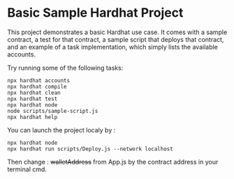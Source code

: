 # Basic Sample Hardhat Project

This project demonstrates a basic Hardhat use case. It comes with a sample contract, a test for that contract, a sample script that deploys that contract, and an example of a task implementation, which simply lists the available accounts.

Try running some of the following tasks:

```shell
npx hardhat accounts
npx hardhat compile
npx hardhat clean
npx hardhat test
npx hardhat node
node scripts/sample-script.js
npx hardhat help
```

You can launch the project localy by :
```shell
npx hardhat node
npx hardhat run scripts/Deploy.js --network localhost
```
Then change :
<s>walletAddress</s> from App.js by the contract address in your terminal cmd.


